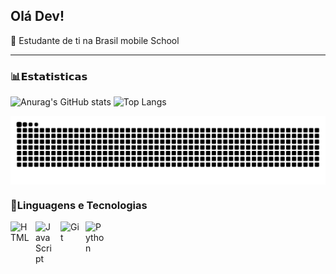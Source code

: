 ## Olá Dev!  

📕 Estudante de ti na Brasil mobile School 

---

### 📊𝗘𝘀𝘁𝗮𝘁𝗶𝘀𝘁𝗶𝗰𝗮𝘀

![Anurag's GitHub stats](https://github-readme-stats.vercel.app/api?username=italoszc&show_icon=true&theme=radical)
![Top Langs](https://github-readme-stats.vercel.app/api/top-langs/?username=anuraghazra&layout=compact&icon=true&theme=radical)

<picture align="center">
  <source media="(prefers-color-scheme: dark)" srcset="https://raw.githubusercontent.com/italoszc/italoszc/output/github-contribution-grid-snake-dark.svg">
  <source media="(prefers-color-scheme: light)" srcset="https://raw.githubusercontent.com/italoszc/italoszc/output/github-contribution-grid-snake-dark.svg">
  <img align="center" alt="github contribution grid snake animation" src="https://raw.githubusercontent.com/italoszc/italoszc/output/github-contribution-grid-snake.svg">
</picture>

### 🤖Linguagens e Tecnologias

<img 
    align="left" 
    alt="HTML"
    title="HTML" 
    width="30px" 
    style="padding-right: 10px;" 
    src="https://cdn.jsdelivr.net/gh/devicons/devicon@latest/icons/html5/html5-original.svg" 
/>
<img 
    align="left" 
    alt="JavaScript" 
    title="JavaScript"
    width="30px" 
    style="padding-right: 10px;" 
    src="https://cdn.jsdelivr.net/gh/devicons/devicon@latest/icons/javascript/javascript-original.svg" 
/>
<img 
    align="left" 
    alt="Git" 
    title="Git"
    width="30px" 
    style="padding-right: 10px;" 
    src="https://cdn.jsdelivr.net/gh/devicons/devicon@latest/icons/git/git-original.svg" 
/>
<img 
    align="left" 
    alt="Python" 
    title="Python"
    width="30px" 
    style="padding-right: 10px;" 
    src="https://cdn.jsdelivr.net/gh/devicons/devicon@latest/icons/python/python-original.svg" 
/>

<br/>
<br/>
